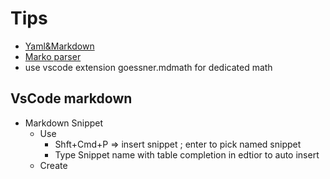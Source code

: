 # Tips
* [Yaml&Markdown](https://quire.getty.edu/documentation/fundamentals/)
* [Marko parser](https://markojs.com/)
* use vscode extension goessner.mdmath for dedicated math

## VsCode markdown
* Markdown Snippet
    * Use
        * Shft+Cmd+P => insert snippet ; enter to pick named snippet
        * Type Snippet name with table completion in edtior to auto insert
    * Create    
                


